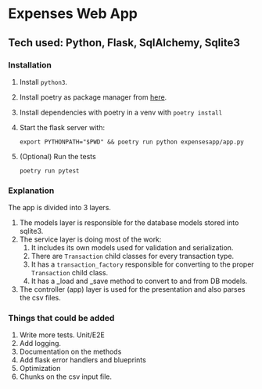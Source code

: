 # Expenses Web App
## Tech used: Python, Flask, SqlAlchemy, Sqlite3

### Installation

1. Install `python3`.

1. Install poetry as package manager from [here](https://python-poetry.org/docs/).

1. Install dependencies with poetry in a venv with `poetry install`

1. Start the flask server with:
    ```
   export PYTHONPATH="$PWD" && poetry run python expensesapp/app.py 
   ```

1. (Optional) Run the tests
    ```
   poetry run pytest 
   ```


### Explanation
The app is divided into 3 layers.
1. The models layer is responsible for the database models stored into sqlite3.
2. The service layer is doing most of the work:
   1. It includes its own models used for validation and serialization.
   1. There are `Transaction` child classes for every transaction type.
   1. It has a `transaction_factory` responsible for converting to the proper `Transaction` child class.
   1. It has a _load and _save method to convert to and from DB models.
3. The controller (app) layer is used for the presentation and also parses the csv files.


### Things that could be added
1. Write more tests. Unit/E2E
1. Add logging.
1. Documentation on the methods
1. Add flask error handlers and blueprints
1. Optimization
1. Chunks on the csv input file.
